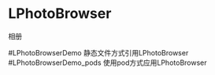 # LPhotoBrowser
相册

#LPhotoBrowserDemo 静态文件方式引用LPhotoBrowser
#LPhotoBrowserDemo_pods 使用pod方式应用LPhotoBrowser